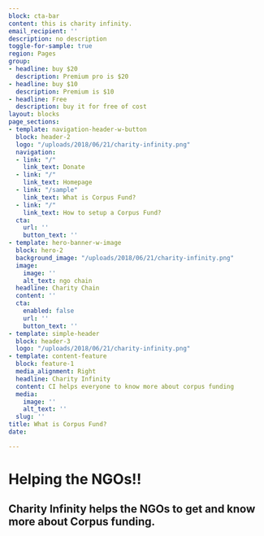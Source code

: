 ```yaml
---
block: cta-bar
content: this is charity infinity.
email_recipient: ''
description: no description
toggle-for-sample: true
region: Pages
group:
- headline: buy $20
  description: Premium pro is $20
- headline: buy $10
  description: Premium is $10
- headline: Free
  description: buy it for free of cost
layout: blocks
page_sections:
- template: navigation-header-w-button
  block: header-2
  logo: "/uploads/2018/06/21/charity-infinity.png"
  navigation:
  - link: "/"
    link_text: Donate
  - link: "/"
    link_text: Homepage
  - link: "/sample"
    link_text: What is Corpus Fund?
  - link: "/"
    link_text: How to setup a Corpus Fund?
  cta:
    url: ''
    button_text: ''
- template: hero-banner-w-image
  block: hero-2
  background_image: "/uploads/2018/06/21/charity-infinity.png"
  image:
    image: ''
    alt_text: ngo chain
  headline: Charity Chain
  content: ''
  cta:
    enabled: false
    url: ''
    button_text: ''
- template: simple-header
  block: header-3
  logo: "/uploads/2018/06/21/charity-infinity.png"
- template: content-feature
  block: feature-1
  media_alignment: Right
  headline: Charity Infinity
  content: CI helps everyone to know more about corpus funding
  media:
    image: ''
    alt_text: ''
  slug: ''
title: What is Corpus Fund?
date: 

---
```

# Helping the NGOs!!

## Charity Infinity helps the NGOs to get and know more about Corpus funding.